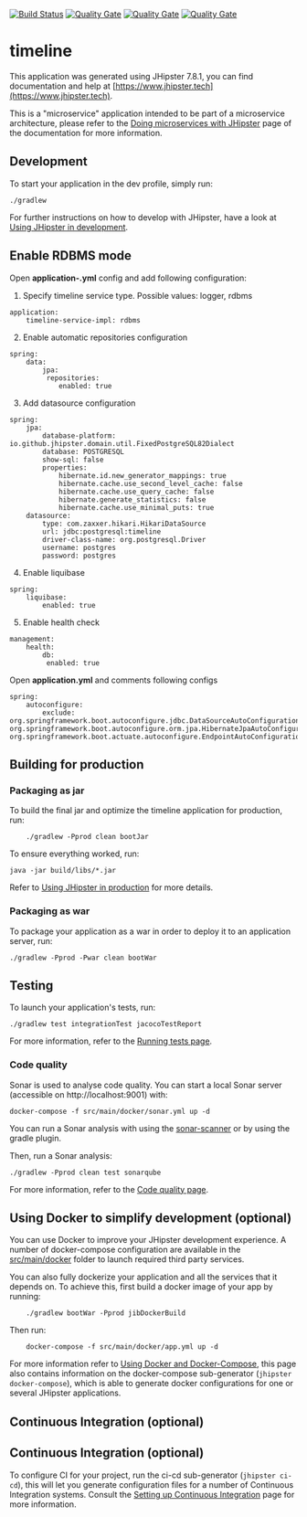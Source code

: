 [![Build Status](https://travis-ci.org/xm-online/xm-ms-timeline.svg?branch=master)](https://travis-ci.org/xm-online/xm-ms-timeline) [![Quality Gate](https://sonarcloud.io/api/project_badges/measure?&metric=sqale_index&branch=master&project=xm-online:xm-ms-timeline)](https://sonarcloud.io/dashboard/index/xm-online:xm-ms-timeline) [![Quality Gate](https://sonarcloud.io/api/project_badges/measure?&metric=ncloc&branch=master&project=xm-online:xm-ms-timeline)](https://sonarcloud.io/dashboard/index/xm-online:xm-ms-timeline) [![Quality Gate](https://sonarcloud.io/api/project_badges/measure?&metric=coverage&branch=master&project=xm-online:xm-ms-timeline)](https://sonarcloud.io/dashboard/index/xm-online:xm-ms-timeline)

# timeline

This application was generated using JHipster 7.8.1, you can find documentation and help at [https://www.jhipster.tech](https://www.jhipster.tech).

This is a "microservice" application intended to be part of a microservice architecture, please refer to the [Doing microservices with JHipster][] page of the documentation for more information.

## Development

To start your application in the dev profile, simply run:

    ./gradlew

For further instructions on how to develop with JHipster, have a look at [Using JHipster in development][].

## Enable RDBMS mode
Open **application-<profile>.yml** config and add following configuration:

1. Specify timeline service type. Possible values: logger, rdbms
```
application:
    timeline-service-impl: rdbms
```

2. Enable automatic repositories configuration
```
spring:
    data:
        jpa:
         repositories:
            enabled: true    
```

3. Add datasource configuration
```
spring:
    jpa:
        database-platform: io.github.jhipster.domain.util.FixedPostgreSQL82Dialect
        database: POSTGRESQL
        show-sql: false
        properties:
            hibernate.id.new_generator_mappings: true
            hibernate.cache.use_second_level_cache: false
            hibernate.cache.use_query_cache: false
            hibernate.generate_statistics: false
            hibernate.cache.use_minimal_puts: true
    datasource:
        type: com.zaxxer.hikari.HikariDataSource
        url: jdbc:postgresql:timeline
        driver-class-name: org.postgresql.Driver
        username: postgres
        password: postgres
```

4. Enable liquibase
```
spring:
    liquibase:
        enabled: true
```

5. Enable health check
```
management:
    health:
        db:
         enabled: true
```

Open **application.yml** and comments following configs
```
spring:
    autoconfigure:
        exclude: org.springframework.boot.autoconfigure.jdbc.DataSourceAutoConfiguration, org.springframework.boot.autoconfigure.orm.jpa.HibernateJpaAutoConfiguration, org.springframework.boot.actuate.autoconfigure.EndpointAutoConfiguration
```


## Building for production

### Packaging as jar

To build the final jar and optimize the timeline application for production, run:
```
    ./gradlew -Pprod clean bootJar
```
To ensure everything worked, run:

    java -jar build/libs/*.jar

Refer to [Using JHipster in production][] for more details.

### Packaging as war

To package your application as a war in order to deploy it to an application server, run:

    ./gradlew -Pprod -Pwar clean bootWar

## Testing

To launch your application's tests, run:

    ./gradlew test integrationTest jacocoTestReport

For more information, refer to the [Running tests page][].

### Code quality

Sonar is used to analyse code quality. You can start a local Sonar server (accessible on http://localhost:9001) with:

```
docker-compose -f src/main/docker/sonar.yml up -d
```

You can run a Sonar analysis with using the [sonar-scanner](https://docs.sonarqube.org/display/SCAN/Analyzing+with+SonarQube+Scanner) or by using the gradle plugin.

Then, run a Sonar analysis:

```
./gradlew -Pprod clean test sonarqube
```

For more information, refer to the [Code quality page][].

## Using Docker to simplify development (optional)

You can use Docker to improve your JHipster development experience. A number of docker-compose configuration are available in the [src/main/docker](src/main/docker) folder to launch required third party services.

You can also fully dockerize your application and all the services that it depends on.
To achieve this, first build a docker image of your app by running:
```
    ./gradlew bootWar -Pprod jibDockerBuild
```
Then run:
```
    docker-compose -f src/main/docker/app.yml up -d
```
For more information refer to [Using Docker and Docker-Compose][], this page also contains information on the docker-compose sub-generator (`jhipster docker-compose`), which is able to generate docker configurations for one or several JHipster applications.

## Continuous Integration (optional)

## Continuous Integration (optional)

To configure CI for your project, run the ci-cd sub-generator (`jhipster ci-cd`), this will let you generate configuration files for a number of Continuous Integration systems. Consult the [Setting up Continuous Integration][] page for more information.

[jhipster homepage and latest documentation]: https://www.jhipster.tech
[jhipster 7.8.1 archive]: https://www.jhipster.tech
[doing microservices with jhipster]: https://www.jhipster.tech/microservices-architecture/
[using jhipster in development]: https://www.jhipster.tech/development/
[service discovery and configuration with consul]: https://www.jhipster.tech/microservices-architecture/#consul
[using docker and docker-compose]: https://www.jhipster.tech/docker-compose
[using jhipster in production]: https://www.jhipster.tech/production/
[running tests page]: https://www.jhipster.tech/running-tests/
[code quality page]: https://www.jhipster.tech/code-quality/
[setting up continuous integration]: https://www.jhipster.tech/setting-up-ci/
[node.js]: https://nodejs.org/
[npm]: https://www.npmjs.com/
[openapi-generator]: https://openapi-generator.tech
[swagger-editor]: https://editor.swagger.io
[doing api-first development]: https://www.jhipster.tech/doing-api-first-development/
